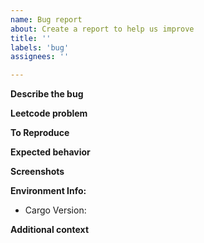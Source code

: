```yaml
---
name: Bug report
about: Create a report to help us improve
title: ''
labels: 'bug'
assignees: ''

---
```


**Describe the bug**
<!-- A clear and concise description of what the bug is. -->

**Leetcode problem**
<!-- Link to example problem on leetcode where the bug manifests if applicable. If not just put N/A -->

**To Reproduce**
<!-- Steps / command to reproduce the behavior -->

**Expected behavior**
<!-- A clear and concise description of what you expected to happen. -->

**Screenshots**
<!-- If applicable, add screenshots to help explain your problem. -->

**Environment Info:**
 - Cargo Version: <!-- [Use `cargo version` at command line to get version. e.g. cargo 1.70.0 (ec8a8a0ca 2023-04-25)] -->

**Additional context**
<!-- Add any other context about the problem here. -->

